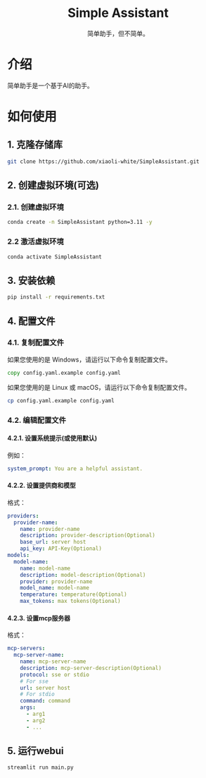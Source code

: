 <h1 align="center">
Simple Assistant
</h1>

<p align="center">
简单助手，但不简单。
</p>

# 介绍

简单助手是一个基于AI的助手。

# 如何使用

## 1. 克隆存储库

```bash
git clone https://github.com/xiaoli-white/SimpleAssistant.git
```

## 2. 创建虚拟环境(可选)

### 2.1. 创建虚拟环境

```bash
conda create -n SimpleAssistant python=3.11 -y
```

### 2.2 激活虚拟环境

```bash
conda activate SimpleAssistant
```

## 3. 安装依赖

```bash
pip install -r requirements.txt
```

## 4. 配置文件

### 4.1. 复制配置文件

如果您使用的是 Windows，请运行以下命令复制配置文件。

```bat
copy config.yaml.example config.yaml
```

如果您使用的是 Linux 或 macOS，请运行以下命令复制配置文件。

```bash
cp config.yaml.example config.yaml
```

### 4.2. 编辑配置文件

#### 4.2.1. 设置系统提示(或使用默认)

例如：

```yaml
system_prompt: You are a helpful assistant.
```

#### 4.2.2. 设置提供商和模型

格式：

```yaml
providers:
  provider-name:
    name: provider-name
    description: provider-description(Optional)
    base_url: server host
    api_key: API-Key(Optional)
models:
  model-name:
    name: model-name
    description: model-description(Optional)
    provider: provider-name
    model_name: model-name
    temperature: temperature(Optional)
    max_tokens: max tokens(Optional)
```

#### 4.2.3. 设置mcp服务器

格式：

```yaml
mcp-servers:
  mcp-server-name:
    name: mcp-server-name
    description: mcp-server-description(Optional)
    protocol: sse or stdio
    # For sse
    url: server host
    # For stdio
    command: command
    args:
      - arg1
      - arg2
      - ...
```

## 5. 运行webui

```bash
streamlit run main.py
```